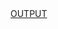 
<html>
  <head>
  </head>
  <body>
    <a href="https://divyanshubisht.github.io/coursera-test/mod-2-solution/index.html">OUTPUT</a>
  </body>
</html>
